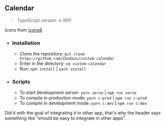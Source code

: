 ## Calendar 

> TypeScript version -> WIP.

Icons from [icons8](https://icons8.com/)
- ### Installation
   - Clone the repository:  `git clone https://github.com/Zondazx/custom-calendar`
   - Enter in the directory: `cd custom-calendar`
   - Run: `npm install` | `yarn install`

- ### Scripts
   - To start development server: `yarn serve` | `npm run serve`
   - To compile in production mode: `yarn c:prod` | `npm run c:prod`
   - To compile in development mode: `yarn c:dev` | `npm run c:dev`
   
Did it with the goal of integrating it in other app, that's why the header says something like "should be easy to integrate in other apps".
